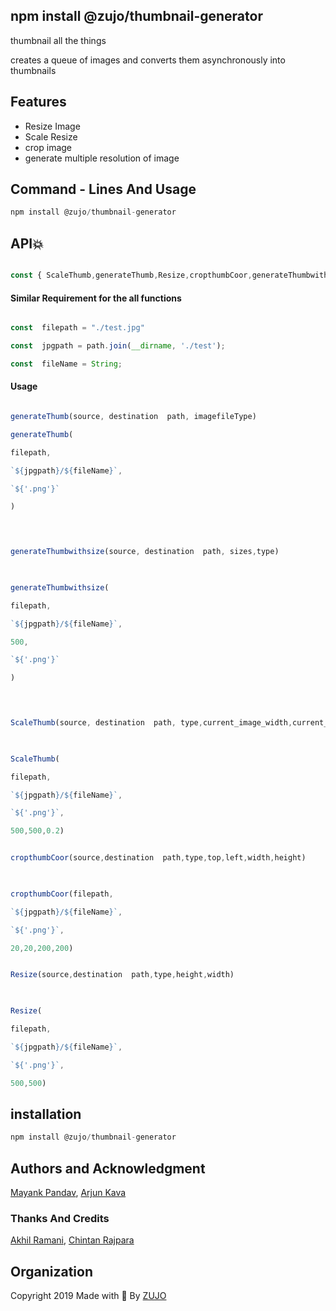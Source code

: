 
## npm install @zujo/thumbnail-generator

thumbnail all the things

creates a queue of images and converts them asynchronously into thumbnails

## Features
 - Resize Image 
 - Scale Resize 
 - crop image
 - generate multiple resolution  of image
 

## Command - Lines And Usage
```javascript
npm install @zujo/thumbnail-generator
```
  

## API:collision:

  

```javascript

const { ScaleThumb,generateThumb,Resize,cropthumbCoor,generateThumbwithsize} = require("@zujo/thumbnail-generator");

```

  

#### Similar Requirement for the all functions

```javascript

const  filepath = "./test.jpg"

const  jpgpath = path.join(__dirname, './test');

const  fileName = String;

```

  
#### Usage

```javascript

generateThumb(source, destination  path, imagefileType)

generateThumb(

filepath,

`${jpgpath}/${fileName}`,

`${'.png'}`

)

  

```

```javascript

generateThumbwithsize(source, destination  path, sizes,type)

  

generateThumbwithsize(

filepath,

`${jpgpath}/${fileName}`,

500,

`${'.png'}`

)

  

```

  

```javascript

ScaleThumb(source, destination  path, type,current_image_width,current_image_height,ratio_with_floating_point)

  

ScaleThumb(

filepath,

`${jpgpath}/${fileName}`,

`${'.png'}`,

500,500,0.2)

```

  

```javascript

cropthumbCoor(source,destination  path,type,top,left,width,height)

  

cropthumbCoor(filepath,

`${jpgpath}/${fileName}`,

`${'.png'}`,

20,20,200,200)

```

  

```javascript

Resize(source,destination  path,type,height,width)

  

Resize(

filepath,

`${jpgpath}/${fileName}`,

`${'.png'}`,

500,500)

```

## installation
```javascript
npm install @zujo/thumbnail-generator 
```

## Authors and Acknowledgment
[Mayank Pandav](https://github.com/mayankpandav), [Arjun Kava](https://github.com/arjun-kava)

### Thanks And Credits

 [Akhil Ramani](https://github.com/akhilramani), [Chintan Rajpara](https://github.com/chintanrajpara)

  

## Organization
Copyright 2019 Made with  :heartbeat: By  [ZUJO](https://zujo.io/)